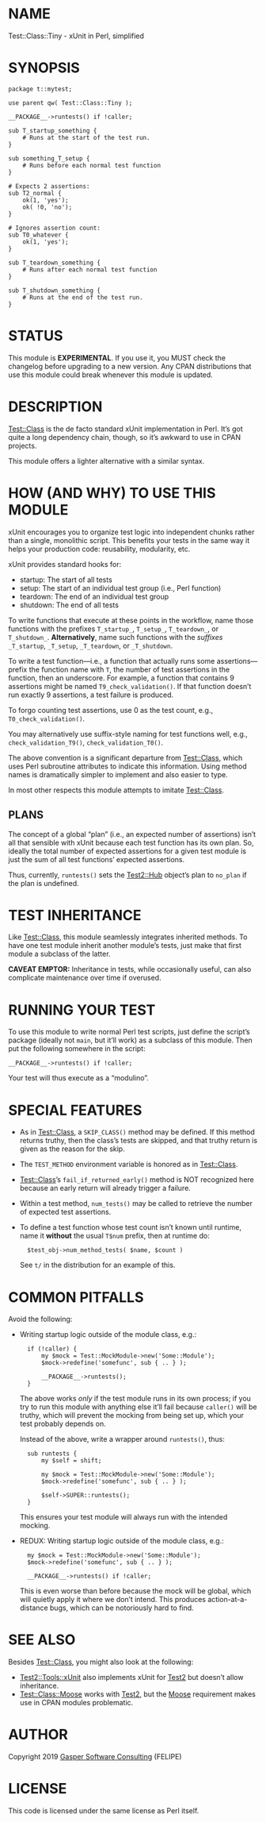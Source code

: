 # NAME

Test::Class::Tiny - xUnit in Perl, simplified

# SYNOPSIS

    package t::mytest;

    use parent qw( Test::Class::Tiny );

    __PACKAGE__->runtests() if !caller;

    sub T_startup_something {
        # Runs at the start of the test run.
    }

    sub something_T_setup {
        # Runs before each normal test function
    }

    # Expects 2 assertions:
    sub T2_normal {
        ok(1, 'yes');
        ok( !0, 'no');
    }

    # Ignores assertion count:
    sub T0_whatever {
        ok(1, 'yes');
    }

    sub T_teardown_something {
        # Runs after each normal test function
    }

    sub T_shutdown_something {
        # Runs at the end of the test run.
    }

# STATUS

This module is **EXPERIMENTAL**. If you use it, you MUST check the changelog
before upgrading to a new version. Any CPAN distributions that use this module
could break whenever this module is updated.

# DESCRIPTION

[Test::Class](https://metacpan.org/pod/Test%3A%3AClass) is the de facto standard xUnit implementation in Perl.
It’s got quite a long dependency chain, though, so it’s awkward to use in
CPAN projects.

This module offers a lighter alternative with a similar syntax.

# HOW (AND WHY) TO USE THIS MODULE

xUnit encourages you to organize test logic into independent chunks
rather than a single, monolithic script. This benefits your tests in the
same way it helps your production code: reusability, modularity, etc.

xUnit provides standard hooks for:

- startup: The start of all tests
- setup: The start of an individual test group (i.e., Perl function)
- teardown: The end of an individual test group
- shutdown: The end of all tests

To write functions that execute at these points in the workflow,
name those functions with the prefixes `T_startup_`, `T_setup_`,
`T_teardown_`, or `T_shutdown_`. **Alternatively**, name such functions
with the _suffixes_ `_T_startup`, `_T_setup`, `_T_teardown`, or
`_T_shutdown`.

To write a test function—i.e., a function that actually runs some
assertions—prefix the function name with `T`, the number of test assertions
in the function, then an underscore. For example, a function that contains
9 assertions might be named `T9_check_validation()`. If that function
doesn’t run exactly 9 assertions, a test failure is produced.

To forgo counting test assertions, use 0 as the test count, e.g.,
`T0_check_validation()`.

You may alternatively use suffix-style naming for test functions well,
e.g., `check_validation_T9()`, `check_validation_T0()`.

The above convention is a significant departure from [Test::Class](https://metacpan.org/pod/Test%3A%3AClass),
which uses Perl subroutine attributes to indicate this information.
Using method names is dramatically simpler to implement and also easier
to type.

In most other respects this module attempts to imitate [Test::Class](https://metacpan.org/pod/Test%3A%3AClass).

## PLANS

The concept of a global “plan” (i.e., an expected number of assertions)
isn’t all that sensible with xUnit because each test function has its
own plan. So, ideally the total number of expected assertions for a given
test module is just the sum of all test functions’ expected assertions.

Thus, currently, `runtests()` sets the [Test2::Hub](https://metacpan.org/pod/Test2%3A%3AHub) object’s plan to
`no_plan` if the plan is undefined.

# TEST INHERITANCE

Like [Test::Class](https://metacpan.org/pod/Test%3A%3AClass), this module seamlessly integrates inherited methods.
To have one test module inherit another module’s tests, just make that
first module a subclass of the latter.

**CAVEAT EMPTOR:** Inheritance in tests, while occasionally useful, can also
complicate maintenance over time if overused.

# RUNNING YOUR TEST

To use this module to write normal Perl test scripts, just define
the script’s package (ideally not `main`, but it’ll work) as a subclass of
this module. Then put the following somewhere in the script:

    __PACKAGE__->runtests() if !caller;

Your test will thus execute as a “modulino”.

# SPECIAL FEATURES

- As in [Test::Class](https://metacpan.org/pod/Test%3A%3AClass), a `SKIP_CLASS()` method may be defined. If this
method returns truthy, then the class’s tests are skipped, and that truthy
return is given as the reason for the skip.
- The `TEST_METHOD` environment variable is honored as in [Test::Class](https://metacpan.org/pod/Test%3A%3AClass).
- [Test::Class](https://metacpan.org/pod/Test%3A%3AClass)’s `fail_if_returned_early()` method is NOT recognized
here because an early return will already trigger a failure.
- Within a test method, `num_tests()` may be called to retrieve the
number of expected test assertions.
- To define a test function whose test count isn’t known until runtime,
name it **without** the usual `T$num` prefix, then at runtime do:

        $test_obj->num_method_tests( $name, $count )

    See `t/` in the distribution for an example of this.

# COMMON PITFALLS

Avoid the following:

- Writing startup logic outside of the module class, e.g.:

        if (!caller) {
            my $mock = Test::MockModule->new('Some::Module');
            $mock->redefine('somefunc', sub { .. } );

            __PACKAGE__->runtests();
        }

    The above works _only_ if the test module runs in its own process; if you try
    to run this module with anything else it’ll fail because `caller()` will be
    truthy, which will prevent the mocking from being set up, which your test
    probably depends on.

    Instead of the above, write a wrapper around `runtests()`, thus:

        sub runtests {
            my $self = shift;

            my $mock = Test::MockModule->new('Some::Module');
            $mock->redefine('somefunc', sub { .. } );

            $self->SUPER::runtests();
        }

    This ensures your test module will always run with the intended mocking.

- REDUX: Writing startup logic outside of the module class, e.g.:

        my $mock = Test::MockModule->new('Some::Module');
        $mock->redefine('somefunc', sub { .. } );

        __PACKAGE__->runtests() if !caller;

    This is even worse than before because the mock will be global, which
    will quietly apply it where we don’t intend. This produces
    action-at-a-distance bugs, which can be notoriously hard to find.

# SEE ALSO

Besides [Test::Class](https://metacpan.org/pod/Test%3A%3AClass), you might also look at the following:

- [Test2::Tools::xUnit](https://metacpan.org/pod/Test2%3A%3ATools%3A%3AxUnit) also implements xUnit for [Test2](https://metacpan.org/pod/Test2) but doesn’t
allow inheritance.
- [Test::Class::Moose](https://metacpan.org/pod/Test%3A%3AClass%3A%3AMoose) works with [Test2](https://metacpan.org/pod/Test2), but the [Moose](https://metacpan.org/pod/Moose) requirement
makes use in CPAN modules problematic.

# AUTHOR

Copyright 2019 [Gasper Software Consulting](http://gaspersoftware.com) (FELIPE)

# LICENSE

This code is licensed under the same license as Perl itself.
